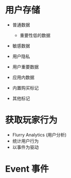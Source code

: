 # 用户存储

+ 普通数据

  + 重要性低的数据

+ 敏感数据

+ 用户隐私

+ 用户重要数据

+ 应用内数据

+ 内置购买标记

+ 其他标记

  

# 获取玩家行为

  + Flurry Analytics  (用户分析)
  + 统计用户行为
  + 以事件为驱动

# Event 事件




